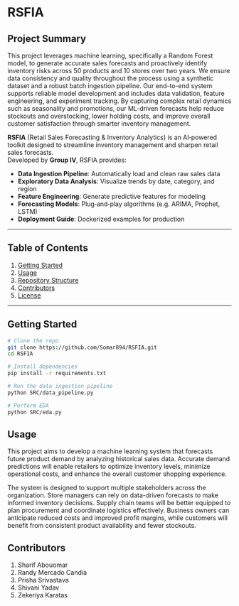 # RSFIA

## Project Summary
This project leverages machine learning, specifically a Random Forest model, to generate accurate sales forecasts and proactively identify inventory risks across 50 products and 10 stores over two years. We ensure data consistency and quality throughout the process using a synthetic dataset and a robust batch ingestion pipeline. Our end-to-end system supports reliable model development and includes data validation, feature engineering, and experiment tracking. By capturing complex retail dynamics such as seasonality and promotions, our ML-driven forecasts help reduce stockouts and overstocking, lower holding costs, and improve overall customer satisfaction through smarter inventory management.

**RSFIA** (Retail Sales Forecasting & Inventory Analytics) is an AI‑powered toolkit designed to streamline inventory management and sharpen retail sales forecasts.  
Developed by **Group IV**, RSFIA provides:

- **Data Ingestion Pipeline**: Automatically load and clean raw sales data  
- **Exploratory Data Analysis**: Visualize trends by date, category, and region  
- **Feature Engineering**: Generate predictive features for modeling  
- **Forecasting Models**: Plug‑and‑play algorithms (e.g. ARIMA, Prophet, LSTM)  
- **Deployment Guide**: Dockerized examples for production

---

## Table of Contents

1. [Getting Started](#getting-started)  
2. [Usage](#usage)  
3. [Repository Structure](#repository-structure)  
4. [Contributors](#contributors)  
5. [License](#license)

---

## Getting Started

```bash
# Clone the repo
git clone https://github.com/Somar894/RSFIA.git
cd RSFIA

# Install dependencies
pip install -r requirements.txt

# Run the data ingestion pipeline
python SRC/data_pipeline.py

# Perform EDA
python SRC/eda.py
```
## Usage
This project aims to develop a machine learning system that forecasts future product demand by analyzing historical sales data. Accurate demand predictions will enable retailers to optimize inventory levels, minimize operational costs, and enhance the overall customer shopping experience.

The system is designed to support multiple stakeholders across the organization. Store managers can rely on data-driven forecasts to make informed inventory decisions. Supply chain teams will be better equipped to plan procurement and coordinate logistics effectively. Business owners can anticipate reduced costs and improved profit margins, while customers will benefit from consistent product availability and fewer stockouts.

## Contributors
1. Sharif Abouomar 
2. Randy Mercado Candia
3. Prisha Srivastava
4. Shivani Yadav
5. Zekeriya Karatas
